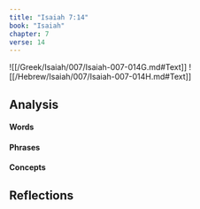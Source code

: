```yaml
---
title: "Isaiah 7:14"
book: "Isaiah"
chapter: 7
verse: 14
---
```

![[/Greek/Isaiah/007/Isaiah-007-014G.md#Text]]
![[/Hebrew/Isaiah/007/Isaiah-007-014H.md#Text]]

## Analysis

#### Words

#### Phrases

#### Concepts

## Reflections
